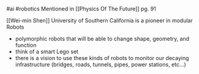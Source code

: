 #ai 
#robotics
Mentioned in [[Physics Of The Future]] pg. 91

[[Wei-min Shen]] University of Southern California is a pioneer in modular Robots

- polymorphic robots that will be able to change shape, geometry, and function
- think of a smart Lego set
- there is a vision to use these kinds of robots to monitor our decaying infrastructure (bridges, roads, tunnels, pipes, power stations, etc...)